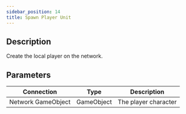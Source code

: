 ```yaml
---
sidebar_position: 14
title: Spawn Player Unit
---
```


## Description

Create the local player on the network.

## Parameters

| Connection         | Type       | Description          |
| ------------------ | ---------- | -------------------- |
| Network GameObject | GameObject | The player character |
